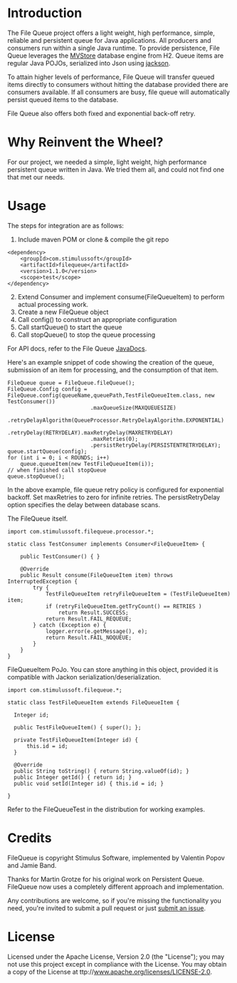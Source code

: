 # Introduction

The File Queue project offers a light weight, high performance, simple, reliable and persistent queue for Java applications. All producers and consumers run within a single Java runtime.
To provide persistence, File Queue leverages the [MVStore](http://www.h2database.com/html/mvstore.html) database engine from H2. Queue items are regular Java POJOs, serialized into Json using [jackson](http://jackson.codehaus.org/).

To attain higher levels of performance, File Queue will transfer queued items directly to consumers without hitting the database provided there are consumers available. If all consumers are busy, file queue will automatically persist queued items to the database.

File Queue also offers both fixed and exponential back-off retry.

# Why Reinvent the Wheel?

For our project, we needed a simple, light weight, high performance persistent queue written in Java. We tried them all, and could not find one that met our needs. 

# Usage

The steps for integration are as follows:

  1. Include maven POM or clone & compile the git repo

    <dependency>
        <groupId>com.stimulussoft</groupId>
        <artifactId>filequeue</artifactId>
        <version>1.1.0</version>
        <scope>test</scope>
    </dependency>

  2. Extend Consumer<FileQueueItem> and implement consume(FileQueueItem) to perform actual processing work.
  3. Create a new FileQueue object
  4. Call config() to construct an appropriate configuration
  5. Call startQueue() to start the queue
  6. Call stopQueue() to stop the queue processing

For API docs, refer to the File Queue [JavaDocs](http://javadoc.io/doc/com.stimulussoft/filequeue/1.1.0).

Here's an example snippet of code showing the creation of the queue, submission of an item for processing, and the consumption of that item. 

    FileQueue queue = FileQueue.fileQueue();
    FileQueue.Config config = FileQueue.config(queueName,queuePath,TestFileQueueItem.class, new TestConsumer())
                              .maxQueueSize(MAXQUEUESIZE)
                              .retryDelayAlgorithm(QueueProcessor.RetryDelayAlgorithm.EXPONENTIAL)
                              .retryDelay(RETRYDELAY).maxRetryDelay(MAXRETRYDELAY)
                              .maxRetries(0);
                              .persistRetryDelay(PERSISTENTRETRYDELAY);
    queue.startQueue(config);
    for (int i = 0; i < ROUNDS; i++)
        queue.queueItem(new TestFileQueueItem(i));
    // when finished call stopQueue
    queue.stopQueue();

In the above example, file queue retry policy is configured for exponential backoff. Set maxRetries to zero for infinite retries. 
The persistRetryDelay option specifies the delay between database scans. 

The FileQueue itself.

    import com.stimulussoft.filequeue.processor.*;

    static class TestConsumer implements Consumer<FileQueueItem> {

        public TestConsumer() { }

        @Override
        public Result consume(FileQueueItem item) throws InterruptedException {
            try {
                TestFileQueueItem retryFileQueueItem = (TestFileQueueItem) item;
                if (retryFileQueueItem.getTryCount() == RETRIES )
                    return Result.SUCCESS;
                return Result.FAIL_REQUEUE;
            } catch (Exception e) {
                logger.error(e.getMessage(), e);
                return Result.FAIL_NOQUEUE;
            }
        }
    }

FileQueueItem PoJo. You can store anything in this object, provided it is compatible with Jackon serialization/deserialization.

    import com.stimulussoft.filequeue.*;

    static class TestFileQueueItem extends FileQueueItem {

      Integer id;

      public TestFileQueueItem() { super(); };

      private TestFileQueueItem(Integer id) {
          this.id = id;
      }

      @Override
      public String toString() { return String.valueOf(id); }
      public Integer getId() { return id; }
      public void setId(Integer id) { this.id = id; }

    }



Refer to the FileQueueTest in the distribution for working examples.


# Credits
FileQueue is copyright Stimulus Software, implemented by Valentin Popov and Jamie Band.

Thanks for Martin Grotze for his original work on Persistent Queue. FileQueue now uses a completely different approach and
implementation.

Any contributions are welcome, so if you're missing the functionality you need, you're invited to submit a pull request or just [submit an issue](https://github.com/stimulussoft/filequeue/issues).

# License
Licensed under the Apache License, Version 2.0 (the "License"); you may not use this project except in compliance with the License. You may obtain a copy of the License at ttp://www.apache.org/licenses/LICENSE-2.0.
